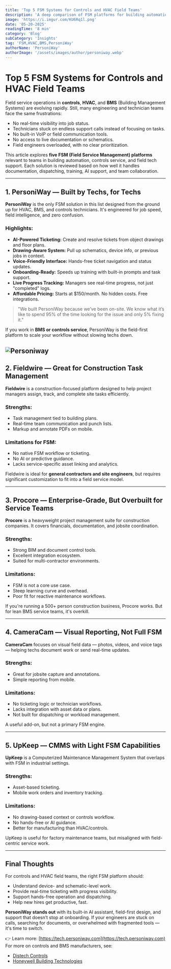 ```yaml
---
title: 'Top 5 FSM Systems for Controls and HVAC Field Teams'
description: 'A deep comparison of FSM platforms for building automation, controls, and HVAC service teams. Learn how PersoniWay compares to Fieldwire, Procore, and others.'
image: 'https://i.imgur.com/KU6Rq1l.png'
date: '05-20-2025'
readingTime: '8 min'
category: 'Blog'
subCategory: 'Insights'
tag: 'FSM,HVAC,BMS,PersoniWay'
authorName: 'PersoniWay'
authorImage: '/assets/images/author/personiway.webp'
---
```


# Top 5 FSM Systems for Controls and HVAC Field Teams

Field service operations in **controls**, **HVAC**, and **BMS** (Building Management Systems) are evolving rapidly. Still, many engineering and technician teams face the same frustrations:

- No real-time visibility into job status.
- Technicians stuck on endless support calls instead of focusing on tasks.
- No built-in VoIP or field communication tools.
- No access to live documentation or schematics.
- Field engineers overloaded, with no clear prioritization.

This article explores **five FSM (Field Service Management) platforms** relevant to teams in building automation, controls service, and field tech support. Each solution is reviewed based on how well it handles documentation, dispatching, training, AI support, and team collaboration.

---

## 1. PersoniWay — Built by Techs, for Techs

**PersoniWay** is the only FSM solution in this list designed from the ground up for HVAC, BMS, and controls technicians. It's engineered for job speed, field intelligence, and zero confusion.

### Highlights:
- **AI-Powered Ticketing:** Create and resolve tickets from object drawings and floor plans.
- **Drawing-Aware System:** Pull up schematics, device info, or previous jobs in context.
- **Voice-Friendly Interface:** Hands-free ticket navigation and status updates.
- **Onboarding-Ready:** Speeds up training with built-in prompts and task support.
- **Live Progress Tracking:** Managers see real-time progress, not just "completed" logs.
- **Affordable Pricing:** Starts at $150/month. No hidden costs. Free integrations.

> "We built PersoniWay because we’ve been on-site. We know what it’s like to spend 95% of the time looking for the issue and only 5% fixing it."

If you work in **BMS or controls service**, PersoniWay is the field-first platform to scale your workflow without slowing techs down.

![Personiway](https://i.imgur.com/i5yiZ11.jpg)
---

## 2. Fieldwire — Great for Construction Task Management

**Fieldwire** is a construction-focused platform designed to help project managers assign, track, and complete site tasks efficiently.

### Strengths:
- Task management tied to building plans.
- Real-time team communication and punch lists.
- Markup and annotate PDFs on mobile.

### Limitations for FSM:
- No native FSM workflow or ticketing.
- No AI or predictive guidance.
- Lacks service-specific asset linking and analytics.

Fieldwire is ideal for **general contractors and site engineers**, but requires significant customization to fit into a field service model.

---

## 3. Procore — Enterprise-Grade, But Overbuilt for Service Teams

**Procore** is a heavyweight project management suite for construction companies. It covers financials, documentation, and jobsite coordination.

### Strengths:
- Strong BIM and document control tools.
- Excellent integration ecosystem.
- Suited for multi-contractor environments.

### Limitations:
- FSM is not a core use case.
- Steep learning curve and overhead.
- Poor fit for reactive maintenance workflows.

If you're running a 500+ person construction business, Procore works. But for lean BMS service teams, it's overkill.

---

## 4. CameraCam — Visual Reporting, Not Full FSM

**CameraCam** focuses on visual field data — photos, videos, and voice tags — helping techs document work or send real-time updates.

### Strengths:
- Great for jobsite capture and annotations.
- Simple reporting from mobile.

### Limitations:
- No ticketing logic or technician workflows.
- Lacks integration with asset data or plans.
- Not built for dispatching or workload management.

A useful add-on, but not a primary FSM engine.

---

## 5. UpKeep — CMMS with Light FSM Capabilities

**UpKeep** is a Computerized Maintenance Management System that overlaps with FSM in industrial settings.

### Strengths:
- Asset-based ticketing.
- Mobile work orders and inventory tracking.

### Limitations:
- No drawing-based context or controls workflow.
- No hands-free or AI guidance.
- Better for manufacturing than HVAC/controls.

UpKeep is useful for factory maintenance teams, but misaligned with field-centric service work.

---

## Final Thoughts

For controls and HVAC field teams, the right FSM platform should:
- Understand device- and schematic-level work.
- Provide real-time ticketing with progress visibility.
- Support hands-free operation and dispatching.
- Help new hires get productive, fast.

**PersoniWay stands out** with its built-in AI assistant, field-first design, and support that doesn’t stop at onboarding. If your engineers are stuck on calls, searching for documents, or overwhelmed with fragmented tools — it's time to switch.

👉 Learn more: [https://tech.personiway.com](https://tech.personiway.com)
For more on controls and BMS manufacturers, see:
- [Distech Controls](https://www.distech-controls.com/)
- [Honeywell Building Technologies](https://buildings.honeywell.com/)
